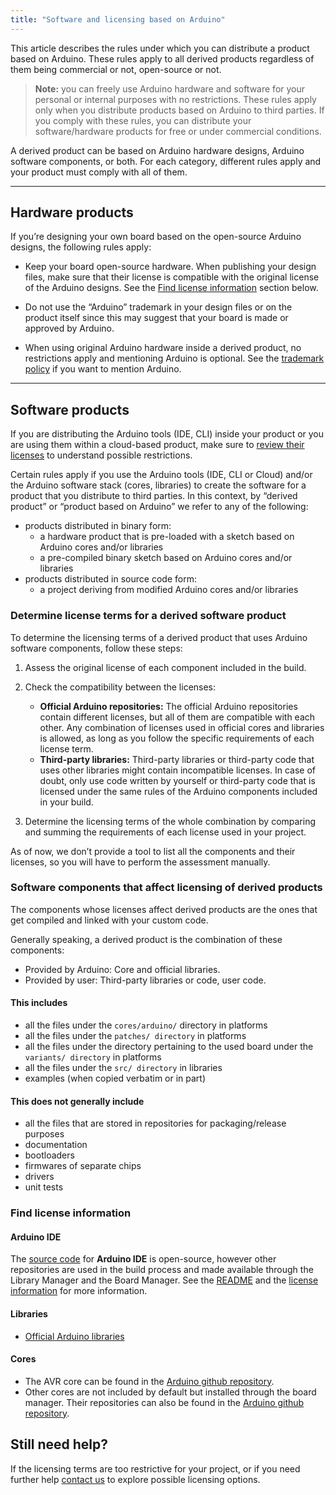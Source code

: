 ```yaml
---
title: "Software and licensing based on Arduino"
---
```


This article describes the rules under which you can distribute a product based on Arduino. These rules apply to all derived products regardless of them being commercial or not, open-source or not.

> **Note:** you can freely use Arduino hardware and software for your personal or internal purposes with no restrictions. These rules apply only when you distribute products based on Arduino to third parties. If you comply with these rules, you can distribute your software/hardware products for free or under commercial conditions.

A derived product can be based on Arduino hardware designs, Arduino software components, or both. For each category, different rules apply and your product must comply with all of them.

---

## Hardware products

If you’re designing your own board based on the open-source Arduino designs, the following rules apply:

* Keep your board open-source hardware. When publishing your design files, make sure that their license is compatible with the original license of the Arduino designs. See the [Find license information](#find-license-information) section below.

* Do not use the “Arduino” trademark in your design files or on the product itself since this may suggest that your board is made or approved by Arduino.

* When using original Arduino hardware inside a derived product, no restrictions apply and mentioning Arduino is optional. See the [trademark policy](https://www.arduino.cc/en/trademark) if you want to mention Arduino.

---

## Software products

If you are distributing the Arduino tools (IDE, CLI) inside your product or you are using them within a cloud-based product, make sure to [review their licenses](#find-licence-information) to understand possible restrictions.

Certain rules apply if you use the Arduino tools (IDE, CLI or Cloud) and/or the Arduino software stack (cores, libraries) to create the software for a product that you distribute to third parties. In this context, by “derived product” or “product based on Arduino” we refer to any of the following:

* products distributed in binary form:
  * a hardware product that is pre-loaded with a sketch based on Arduino cores and/or libraries
  * a pre-compiled binary sketch based on Arduino cores and/or libraries
* products distributed in source code form:
  * a project deriving from modified Arduino cores and/or libraries

### Determine license terms for a derived software product

To determine the licensing terms of a derived product that uses Arduino software components, follow these steps:

1. Assess the original license of each component included in the build.
2. Check the compatibility between the licenses:

   * **Official Arduino repositories:** The official Arduino repositories contain different licenses, but all of them are compatible with each other. Any combination of licenses used in official cores and libraries is allowed, as long as you follow the specific requirements of each license term.
   * **Third-party libraries:** Third-party libraries or third-party code that uses other libraries might contain incompatible licenses. In case of doubt, only use code written by yourself or third-party code that is licensed under the same rules of the Arduino components included in your build.

3. Determine the licensing terms of the whole combination by comparing and summing the requirements of each license used in your project.

As of now, we don’t provide a tool to list all the components and their licenses, so you will have to perform the assessment manually.

### Software components that affect licensing of derived products

The components whose licenses affect derived products are the ones that get compiled and linked with your custom code.

Generally speaking, a derived product is the combination of these components:

* Provided by Arduino: Core and official libraries.
* Provided by user: Third-party libraries or code, user code.

#### This includes

* all the files under the `cores/arduino/` directory in platforms
* all the files under the `patches/ directory` in platforms
* all the files under the directory pertaining to the used board under the `variants/ directory` in platforms
* all the files under the `src/ directory` in libraries
* examples (when copied verbatim or in part)

#### This does not generally include

* all the files that are stored in repositories for packaging/release purposes
* documentation
* bootloaders
* firmwares of separate chips
* drivers
* unit tests

### Find license information

#### Arduino IDE

The [source code](https://github.com/arduino/Arduino) for **Arduino IDE** is open-source, however other repositories are used in the build process and made available through the Library Manager and the Board Manager. See the [README](https://github.com/arduino/Arduino#readme) and the [license information](https://github.com/arduino/Arduino/blob/master/license.txt) for more information.

#### Libraries

* [Official Arduino libraries](https://github.com/arduino-libraries/)

#### Cores

* The AVR core can be found in the [Arduino github repository](https://github.com/arduino/ArduinoCore-avr).
* Other cores are not included by default but installed through the board manager. Their repositories can also be found in the [Arduino github repository](https://github.com/arduino/).

## Still need help?

If the licensing terms are too restrictive for your project, or if you need further help [contact us](mailto:license@arduino.cc) to explore possible licensing options.
